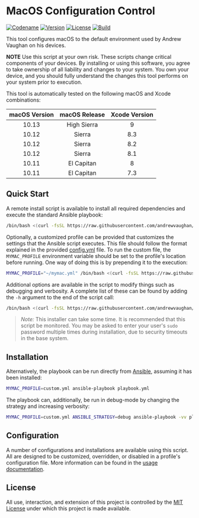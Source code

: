# MacOS Configuration Control

[![Codename][codename-image]][codename-url]
[![Version][version-image]][codename-url]
[![License][license-image]][license-url]
[![Build][build-image]][build-url]

This tool configures macOS to the default environment used by Andrew Vaughan on his devices.

  **NOTE** Use this script at your own risk.  These scripts change critical components of your devices.  By installing
  or using this software, you agree to take ownership of all liability and changes to your system.  You own your
  device, and you should fully understand the changes this tool performs on your system prior to execution.

This tool is automatically tested on the following macOS and Xcode combinations:

| macOS Version | macOS Release | Xcode Version |
|:-------------:|:-------------:|:-------------:|
| 10.13         | High Sierra   | 9             |
| 10.12         | Sierra        | 8.3           |
| 10.12         | Sierra        | 8.2           |
| 10.12         | Sierra        | 8.1           |
| 10.11         | El Capitan    | 8             |
| 10.11         | El Capitan    | 7.3           |

## Quick Start

A remote install script is available to install all required dependencies and execute the standard Ansible playbook:

```bash
/bin/bash <(curl -fsSL https://raw.githubusercontent.com/andrewvaughan/mymac/master/install)
```

Optionally, a customized profile can be provided that customizes the settings that the Ansible script executes.  This
file should follow the format explained in the provided [config.yml](defaults/config.yml) file.  To run the custom
file, the `MYMAC_PROFILE` environment variable should be set to the profile's location before running.  One way of
doing this is by prepending it to the execution:

```bash
MYMAC_PROFILE="~/mymac.yml" /bin/bash <(curl -fsSL https://raw.githubusercontent.com/andrewvaughan/mymac/master/install)
```

Additional options are available in the script to modify things such as debugging and verbosity.  A complete list of
these can be found by adding the `-h` argument to the end of the script call:

```bash
/bin/bash <(curl -fsSL https://raw.githubusercontent.com/andrewvaughan/mymac/master/install) -h
```

> *Note:* This installer can take some time.  It is recommended that this script be monitored.  You may be asked to
> enter your user's `sudo` password multiple times during installation, due to security timeouts in the base system.


## Installation

Alternatively, the playbook can be run directly from [Ansible][ansible-url], assuming it has been installed:

```bash
MYMAC_PROFILE=custom.yml ansible-playbook playbook.yml
```

The playbook can, additionally, be run in debug-mode by changing the strategy and increasing verbosity:

```bash
MYMAC_PROFILE=custom.yml ANSIBLE_STRATEGY=debug ansible-playbook -vv playbook.yml
```

## Configuration

A number of configurations and installations are available using this script.  All are designed to be customized,
overridden, or disabled in a profile's configuration file.  More information can be found in the
[usage documentation](USAGE.md).

## License

All use, interaction, and extension of this project is controlled by the [MIT License](LICENSE) under which this
project is made available.



[version-image]:  https://img.shields.io/badge/macOS-Sierra-blue.svg?style=flat
[version-url]:    http://www.apple.com/macos/sierra/
[codename-image]: https://img.shields.io/badge/Version-10.12.6-blue.svg?style=flat
[codename-url]:   https://developer.apple.com/library/content/releasenotes/MacOSX/WhatsNewInOSX/Articles/OSXv10.html#//apple_ref/doc/uid/TP40017145-SW1
[license-image]:  https://img.shields.io/badge/License-MIT-orange.svg?style=flat
[license-url]:    https://github.com/andrewvaughan/mymac/blob/master/LICENSE
[build-image]:    https://travis-ci.org/andrewvaughan/mymac.svg?branch=master
[build-url]:      https://travis-ci.org/andrewvaughan/mymac

[ansible-url]:    https://www.ansible.com/
